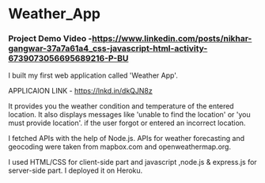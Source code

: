 # Weather_App
### Project Demo Video -https://www.linkedin.com/posts/nikhar-gangwar-37a7a61a4_css-javascript-html-activity-6739073056695689216-P-BU
I built my first web application called 'Weather App'.

APPLICAION LINK - https://lnkd.in/dkQJN8z

It provides you the weather condition and temperature of the entered location. It also displays messages like 'unable to find the location' or 'you must provide location'.
if the user forgot or entered an incorrect location.

I fetched APIs with the help of Node.js. APIs for weather forecasting and geocoding were taken from mapbox.com and openweathermap.org.

I used HTML/CSS for client-side part and javascript ,node.js & express.js for server-side part. I deployed it on Heroku. 


